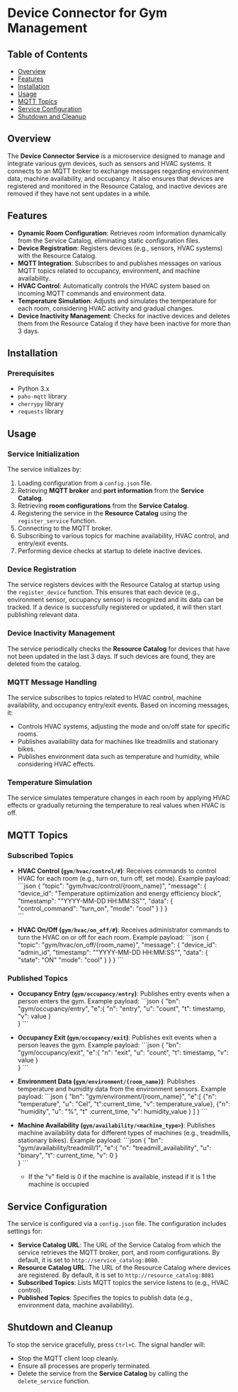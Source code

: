 # Device Connector for Gym Management

## Table of Contents
- [Overview](#overview)
- [Features](#features)
- [Installation](#installation)
- [Usage](#usage)
- [MQTT Topics](#mqtt-topics)
- [Service Configuration](#service-configuration)
- [Shutdown and Cleanup](#shutdown-and-cleanup)

## Overview
The **Device Connector Service** is a microservice designed to manage and integrate various gym devices, such as sensors and HVAC systems. It connects to an MQTT broker to exchange messages regarding environment data, machine availability, and occupancy. It also ensures that devices are registered and monitored in the Resource Catalog, and inactive devices are removed if they have not sent updates in a while.

## Features
- **Dynamic Room Configuration**: Retrieves room information dynamically from the Service Catalog, eliminating static configuration files.
- **Device Registration**: Registers devices (e.g., sensors, HVAC systems) with the Resource Catalog.
- **MQTT Integration**: Subscribes to and publishes messages on various MQTT topics related to occupancy, environment, and machine availability.
- **HVAC Control**: Automatically controls the HVAC system based on incoming MQTT commands and environment data.
- **Temperature Simulation**: Adjusts and simulates the temperature for each room, considering HVAC activity and gradual changes.
- **Device Inactivity Management**: Checks for inactive devices and deletes them from the Resource Catalog if they have been inactive for more than 3 days.

## Installation

### Prerequisites
- Python 3.x
- `paho-mqtt` library
- `cherrypy` library
- `requests` library

## Usage

### Service Initialization
The service initializes by:
1. Loading configuration from a `config.json` file.
2. Retrieving **MQTT broker** and **port information** from the **Service Catalog**.
3. Retrieving **room configurations** from the **Service Catalog**.
4. Registering the service in the **Resource Catalog** using the `register_service` function.
5. Connecting to the MQTT broker.
6. Subscribing to various topics for machine availability, HVAC control, and entry/exit events.
7. Performing device checks at startup to delete inactive devices.

### Device Registration
The service registers devices with the Resource Catalog at startup using the `register_device` function. This ensures that each device (e.g., environment sensor, occupancy sensor) is recognized and its data can be tracked. If a device is successfully registered or updated, it will then start publishing relevant data.

### Device Inactivity Management
The service periodically checks the **Resource Catalog** for devices that have not been updated in the last 3 days. If such devices are found, they are deleted from the catalog.

### MQTT Message Handling
The service subscribes to topics related to HVAC control, machine availability, and occupancy entry/exit events. Based on incoming messages, it:
- Controls HVAC systems, adjusting the mode and on/off state for specific rooms.
- Publishes availability data for machines like treadmills and stationary bikes.
- Publishes environment data such as temperature and humidity, while considering HVAC effects.
  
### Temperature Simulation
The service simulates temperature changes in each room by applying HVAC effects or gradually returning the temperature to real values when HVAC is off.

## MQTT Topics

### Subscribed Topics
- **HVAC Control (`gym/hvac/control/#`)**: Receives commands to control HVAC for each room (e.g., turn on, turn off, set mode).
  Example payload:
  \```json
  {
    "topic": "gym/hvac/control/{room_name}",
    "message": {
      "device_id": "Temperature optiimization and energy efficiency block",
      "timestamp": ""YYYY-MM-DD HH:MM:SS"",
      "data": {
        "control_command": "turn_on",
        "mode": "cool"
      }
    }
  }  
  \```

- **HVAC On/Off (`gym/hvac/on_off/#`)**: Receives administrator commands to turn the HVAC on or off for each room.
  Example payload:
  \```json
  {
    "topic": "gym/hvac/on_off/{room_name}",
    "message": {
      "device_id": "admin_id",
      "timestamp": ""YYYY-MM-DD HH:MM:SS"",
      "data": {
        "state": "ON"
        "mode": "cool"
      }
    }
  } 
  \```

### Published Topics
- **Occupancy Entry (`gym/occupancy/entry`)**: Publishes entry events when a person enters the gym.
  Example payload:
  \```json
  {
    "bn": "gym/occupancy/entry",
    "e":{ "n": "entry",
          "u": "count",
          "t": timestamp,
          "v": value
        }  
  }
  \```

- **Occupancy Exit (`gym/occupancy/exit`)**: Publishes exit events when a person leaves the gym.
  Example payload:
  \```json
  {
    "bn": "gym/occupancy/exit",
    "e":{ "n": "exit",
          "u": "count",
          "t": timestamp,
          "v": value
        }  
  }
  \```

- **Environment Data (`gym/environment/{room_name}`)**: Publishes temperature and humidity data from the environment sensors.
  Example payload:
  \```json
  {
    "bn": "gym/environment/{room_name}",
    "e":[
      {"n": "temperature",
       "u": "Cel",
       "t":current_time,
       "v": temperature_value},
      {"n": "humidity",
       "u": "%",
       "t" :current_time,
       "v": humidity_value
      } 
    ]
  }
  \```

- **Machine Availability (`gym/availability/<machine_type>`)**: Publishes machine availability data for different types of machines (e.g., treadmills, stationary bikes).
  Example payload:
  \```json
    {
    "bn": "gym/availability/treadmill/1",
    "e":{ "n": "treadmill_availability",
          "u": "binary",
          "t": current_time,
          "v": 0
        }  
    }
    \```
  - If the "v" field is 0 if the machine is available, instead if it is 1 the machine is occupied

## Service Configuration
The service is configured via a `config.json` file. The configuration includes settings for:

- **Service Catalog URL**: The URL of the Service Catalog from which the service retrieves the MQTT broker, port, and room configurations. By default, it is set to `http://service_catalog:8080`.
- **Resource Catalog URL**: The URL of the Resource Catalog where devices are registered. By default, it is set to `http://resource_catalog:8081`
- **Subscribed Topics**: Lists MQTT topics the service listens to (e.g., HVAC control).
- **Published Topics**: Specifies the topics to publish data (e.g., environment data, machine availability).

## Shutdown and Cleanup
To stop the service gracefully, press `Ctrl+C`. The signal handler will:
- Stop the MQTT client loop cleanly.
- Ensure all processes are properly terminated.
- Delete the service from the **Service Catalog** by calling the `delete_service` function.

